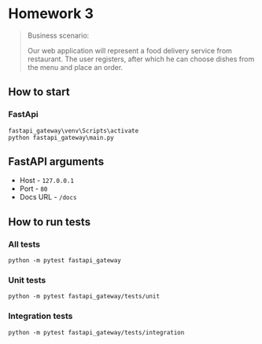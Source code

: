 # Homework 3

> Business scenario:
>
> Our web application will represent a food delivery service from restaurant. 
> The user registers, after which he can choose dishes from the menu and place an order.

## How to start

### FastApi
```
fastapi_gateway\venv\Scripts\activate
python fastapi_gateway\main.py
```

## FastAPI arguments

- Host - <code>127.0.0.1</code>
- Port - <code>80</code>
- Docs URL - <code>/docs</code>

## How to run tests

### All tests

```
python -m pytest fastapi_gateway
```

### Unit tests

```
python -m pytest fastapi_gateway/tests/unit
```

### Integration tests

```
python -m pytest fastapi_gateway/tests/integration
```
